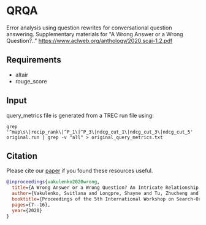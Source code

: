 # QRQA

Error analysis using question rewrites for conversational question answering. Supplementary materials for "A Wrong Answer or a Wrong Question?.." https://www.aclweb.org/anthology/2020.scai-1.2.pdf

## Requirements

* altair
* rouge_score

## Input

query_metrics file is generated from a TREC run file using:

`grep '^map\s\|recip_rank\|^P_1\|^P_3\|ndcg_cut_1\|ndcg_cut_3\|ndcg_cut_5' original.run | grep -v "all" > original_query_metrics.txt`

## Citation

Please cite our [paper](https://www.aclweb.org/anthology/2020.scai-1.2/) if you found these resources useful.

```bibtex
@inproceedings{vakulenko2020wrong,
  title={A Wrong Answer or a Wrong Question? An Intricate Relationship between Question Reformulation and Answer Selection in Conversational Question Answering},
  author={Vakulenko, Svitlana and Longpre, Shayne and Tu, Zhucheng and Anantha, Raviteja},
  booktitle={Proceedings of the 5th International Workshop on Search-Oriented Conversational AI (SCAI)},
  pages={7--16},
  year={2020}
}
```
